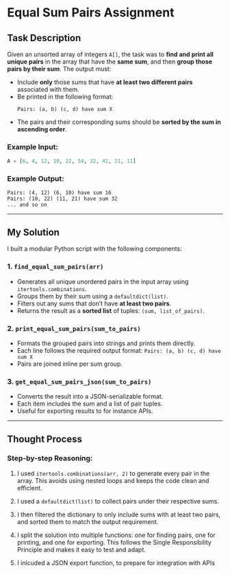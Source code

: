 # Equal Sum Pairs Assignment

## Task Description
Given an unsorted array of integers `A[]`, the task was to **find and print all unique pairs** in the array that have the **same sum**, and then **group those pairs by their sum**. The output must:

- Include **only** those sums that have **at least two different pairs** associated with them.
- Be printed in the following format:
  ```
  Pairs: (a, b) (c, d) have sum X
  ```
- The pairs and their corresponding sums should be **sorted by the sum in ascending order**.

### Example Input:
```python
A = [6, 4, 12, 10, 22, 54, 32, 42, 21, 11]
```

### Example Output:
```
Pairs: (4, 12) (6, 10) have sum 16
Pairs: (10, 22) (11, 21) have sum 32
... and so on
```

---

## My Solution

I built a modular Python script with the following components:

### 1. `find_equal_sum_pairs(arr)`
- Generates all unique unordered pairs in the input array using `itertools.combinations`.
- Groups them by their sum using a `defaultdict(list)`.
- Filters out any sums that don’t have **at least two pairs**.
- Returns the result as a **sorted list** of tuples: `(sum, list_of_pairs)`.

### 2. `print_equal_sum_pairs(sum_to_pairs)`
- Formats the grouped pairs into strings and prints them directly.
- Each line follows the required output format: `Pairs: (a, b) (c, d) have sum X`
- Pairs are joined inline per sum group.

### 3. `get_equal_sum_pairs_json(sum_to_pairs)`
- Converts the result into a JSON-serializable format.
- Each item includes the sum and a list of pair tuples.
- Useful for exporting results to for instance APIs.

---

## Thought Process

### Step-by-step Reasoning:
1. 
    I used `itertools.combinations(arr, 2)` to generate every pair in the array. This avoids using nested loops and keeps the code clean and efficient.

2. 
    I used a `defaultdict(list)` to collect pairs under their respective sums.

3. 
    I then filtered the dictionary to only include sums with at least two pairs, and sorted them to match the output requirement.

4. 
    I split the solution into multiple functions: one for finding pairs, one for printing, and one for exporting. This follows the Single Responsibility Principle and makes it easy to test and adapt.

5.
    I inlcuded a JSON export function, to prepare for integration with APIs

